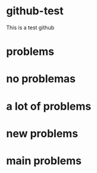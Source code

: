 # github-test

This is a test github

# problems
# no problemas
# a lot of problems
# new problems
# main problems
